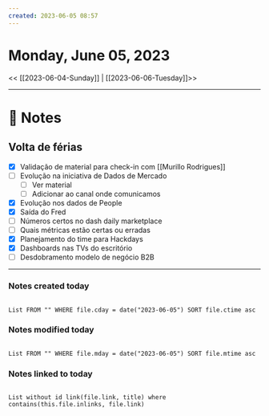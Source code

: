 ```yaml
---
created: 2023-06-05 08:57
---
```


# Monday, June 05, 2023

<< [[2023-06-04-Sunday]] | [[2023-06-06-Tuesday]]>>

---

# 📝 Notes
## Volta de férias
- [x] Validação de material para check-in com [[Murillo Rodrigues]]
- [ ] Evolução na iniciativa de Dados de Mercado
	- [ ] Ver material
	- [ ] Adicionar ao canal onde comunicamos
- [x] Evolução nos dados de People
- [x] Saída do Fred
- [ ] Números certos no dash daily marketplace
- [ ] Quais métricas estão certas ou erradas
- [x] Planejamento do time para Hackdays
- [x] Dashboards nas TVs do escritório
- [ ] Desdobramento modelo de negócio B2B

---

### Notes created today

```dataview

List FROM "" WHERE file.cday = date("2023-06-05") SORT file.ctime asc

```

### Notes modified today

```dataview

List FROM "" WHERE file.mday = date("2023-06-05") SORT file.mtime asc

```

### Notes linked to today

```dataview 

List without id link(file.link, title) where contains(this.file.inlinks, file.link)

```